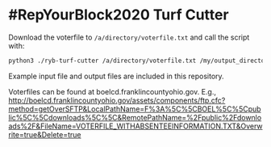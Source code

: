 # #RepYourBlock2020 Turf Cutter

Download the voterfile to `/a/directory/voterfile.txt` and call the
script with:

```bash
python3 ./ryb-turf-cutter /a/directory/voterfile.txt /my/output_directory
```

Example input file and output files are included in this repository.

Voterfiles can be found at boelcd.franklincountyohio.gov. E.g.,
http://boelcd.franklincountyohio.gov/assets/components/ftp.cfc?method=getOverSFTP&LocalPathName=F%3A%5C%5CBOEL%5C%5Cpublic%5C%5Cdownloads%5C%5C&RemotePathName=%2Fpublic%2Fdownloads%2F&FileName=VOTERFILE_WITHABSENTEEINFORMATION.TXT&Overwrite=true&Delete=true

